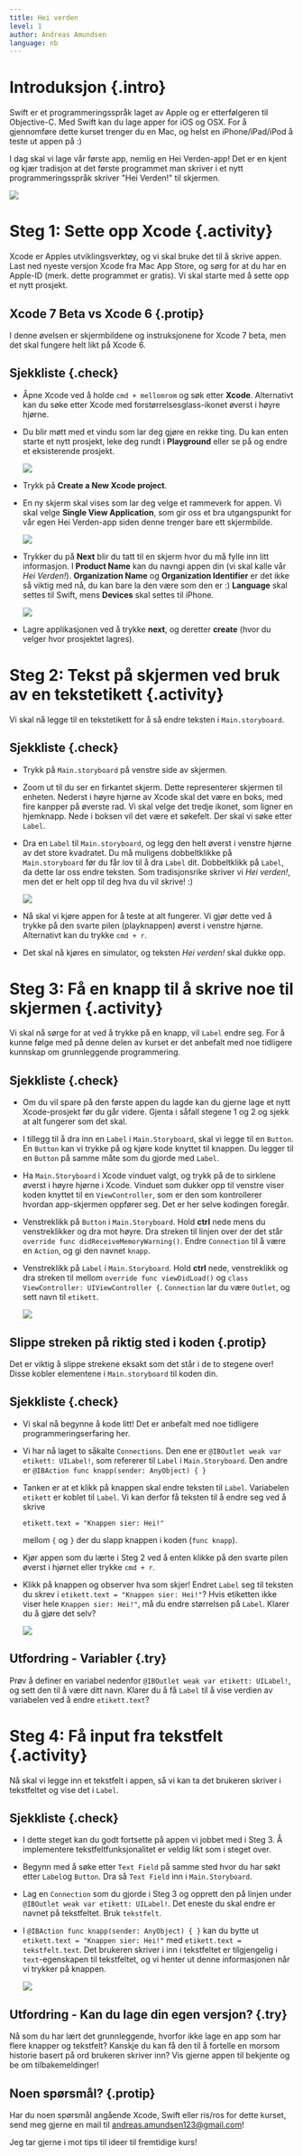 ```yaml
---
title: Hei verden
level: 1
author: Andreas Amundsen
language: nb
---
```



# Introduksjon {.intro}

Swift er et programmeringsspråk laget av Apple og er etterfølgeren til Objective-C. Med Swift kan du lage apper for iOS og OSX. For å gjennomføre dette kurset trenger du en Mac, og helst en iPhone/iPad/iPod å teste ut appen på :)

I dag skal vi lage vår første app, nemlig en Hei Verden-app! Det er en kjent og kjær tradisjon at det første programmet man skriver i et nytt programmeringsspråk skriver "Hei Verden!" til skjermen.

![](hei_verden.png)

# Steg 1: Sette opp Xcode {.activity}

Xcode er Apples utviklingsverktøy, og vi skal bruke det til å skrive appen. Last ned nyeste versjon Xcode fra Mac App Store, og sørg for at du har en Apple-ID (merk. dette programmet er gratis). Vi skal starte med å sette opp et nytt prosjekt.

## Xcode 7 Beta vs Xcode 6 {.protip}
I denne øvelsen er skjermbildene og instruksjonene for Xcode 7 beta, men det skal fungere helt likt på Xcode 6.

## Sjekkliste {.check}

+ Åpne Xcode ved å holde `cmd + mellomrom` og søk etter **Xcode**. Alternativt kan du søke etter Xcode med forstørrelsesglass-ikonet øverst i høyre hjørne.

+ Du blir møtt med et vindu som lar deg gjøre en rekke ting. Du kan enten starte et nytt prosjekt, leke deg rundt i **Playground** eller se på og endre et eksisterende prosjekt.

  ![](intro_skjerm.png)

+ Trykk på **Create a New Xcode project**.

+ En ny skjerm skal vises som lar deg velge et rammeverk for appen. Vi skal velge **Single View Application**, som gir oss et bra utgangspunkt for vår egen Hei Verden-app siden denne trenger bare ett skjermbilde.

  ![](lag_prosjekt.png)

+ Trykker du på **Next** blir du tatt til en skjerm hvor du må fylle inn litt informasjon. I **Product Name** kan du navngi appen din (vi skal kalle vår *Hei Verden!*). **Organization Name** og **Organization Identifier** er det ikke så viktig med nå, du kan bare la den være som den er :) **Language** skal settes til Swift, mens **Devices** skal settes til iPhone.

  ![](app_informasjon.png)

+ Lagre applikasjonen ved å trykke **next**, og deretter **create** (hvor du velger hvor prosjektet lagres).

# Steg 2: Tekst på skjermen ved bruk av en tekstetikett {.activity}

Vi skal nå legge til en tekstetikett for å så endre teksten i `Main.storyboard`.

## Sjekkliste {.check}

+ Trykk på `Main.storyboard` på venstre side av skjermen.

+ Zoom ut til du ser en firkantet skjerm. Dette representerer skjermen til enheten. Nederst i høyre hjørne av Xcode skal det være en boks, med fire kanpper på øverste rad. Vi skal velge det tredje ikonet, som ligner en hjemknapp. Nede i boksen vil det være et søkefelt. Der skal vi søke etter `Label`.

+ Dra en `Label` til `Main.storyboard`, og legg den helt øverst i venstre hjørne av det store kvadratet. Du må muligens dobbeltklikke på `Main.storyboard` før du får lov til å dra `Label` dit. Dobbeltklikk på `Label`, da dette lar oss endre teksten. Som tradisjonsrike skriver vi *Hei verden!*, men det er helt opp til deg hva du vil skrive! :)

  ![](drag_label.png)

+ Nå skal vi kjøre appen for å teste at alt fungerer. Vi gjør dette ved å trykke på den svarte pilen (playknappen) øverst i venstre hjørne. Alternativt kan du trykke `cmd + r`.

+ Det skal nå kjøres en simulator, og teksten *Hei verden!* skal dukke opp.

# Steg 3: Få en knapp til å skrive noe til skjermen {.activity}

Vi skal nå sørge for at ved å trykke på en knapp, vil `Label` endre seg. For å kunne følge med på denne delen av kurset er det anbefalt med noe tidligere kunnskap om grunnleggende programmering.

## Sjekkliste {.check}

+ Om du vil spare på den første appen du lagde kan du gjerne lage et nytt Xcode-prosjekt før du går videre. Gjenta i såfall stegene 1 og 2 og sjekk at alt fungerer som det skal.

+ I tillegg til å dra inn en `Label` i `Main.Storyboard`, skal vi legge til en `Button`. En `Button` kan vi trykke på og kjøre kode knyttet til knappen. Du legger til en `Button` på samme måte som du gjorde med `Label`.

+ Ha `Main.Storyboard` i Xcode vinduet valgt, og trykk på de to sirklene øverst i høyre hjørne i Xcode. Vinduet som dukker opp til venstre viser koden knyttet til en `ViewController`, som er den som kontrollerer hvordan app-skjermen oppfører seg. Det er her selve kodingen foregår.

+ Venstreklikk på `Button` i `Main.Storyboard`. Hold **ctrl** nede mens du venstreklikker og dra mot høyre. Dra streken til linjen over der det står `override func didReceiveMemoryWarning()`. Endre `Connection` til å være en `Action`, og gi den navnet `knapp`.

+ Venstreklikk på `Label` i `Main.Storyboard`. Hold **ctrl** nede, venstreklikk og dra streken til mellom `override func viewDidLoad()` og `class ViewController: UIViewController {`. `Connection` lar du være `Outlet`, og sett navn til `etikett`.

  ![](label_connection.png)

## Slippe streken på riktig sted i koden {.protip}

Det er viktig å slippe strekene eksakt som det står i de to stegene over! Disse kobler elementene i `Main.storyboard` til koden din.

##  Sjekkliste {.check}

+ Vi skal nå begynne å kode litt! Det er anbefalt med noe tidligere programmeringserfaring her.

+ Vi har nå laget to såkalte `Connections`. Den ene er `@IBOutlet weak var etikett: UILabel!`, som refererer til `Label` i `Main.Storyboard`. Den andre er `@IBAction func knapp(sender: AnyObject) { }`

+ Tanken er at et klikk på knappen skal endre teksten til `Label`. Variabelen `etikett` er koblet til `Label`. Vi kan derfor få teksten til å endre seg ved å skrive

  ```
  etikett.text = "Knappen sier: Hei!"
  ```

  mellom `{` og `}` der du slapp knappen i koden (`func knapp`).

+ Kjør appen som du lærte i Steg 2 ved å enten klikke på den svarte pilen øverst i hjørnet eller trykke `cmd + r`.

+ Klikk på knappen og observer hva som skjer! Endret `Label` seg til teksten du skrev i `etikett.text = "Knappen sier: Hei!"`? Hvis etiketten ikke viser hele `Knappen sier: Hei!"`, må du endre størrelsen på `Label`. Klarer du å gjøre det selv?

  ![](change_label.png)

## Utfordring - Variabler {.try}
Prøv å definer en variabel nedenfor `@IBOutlet weak var etikett: UILabel!`, og sett den til å være ditt navn. Klarer du å få `Label` til å vise verdien av variabelen ved å endre `etikett.text`?

# Steg 4: Få input fra tekstfelt {.activity}

Nå skal vi legge inn et tekstfelt i appen, så vi kan ta det brukeren skriver i tekstfeltet og vise det i `Label`.

## Sjekkliste {.check}

+ I dette steget kan du godt fortsette på appen vi jobbet med i Steg 3. Å implementere tekstfeltfunksjonalitet er veldig likt som i steget over.

+ Begynn med å søke etter `Text Field` på samme sted hvor du har søkt etter `Label`og `Button`. Dra så `Text Field` inn i `Main.Storyboard`.

+ Lag en `Connection` som du gjorde i Steg 3 og opprett den på linjen under `@IBOutlet weak var etikett: UILabel!`. Det eneste du skal endre er navnet på tekstfeltet. Bruk `tekstfelt`.

+ I `@IBAction func knapp(sender: AnyObject) { }` kan du bytte ut `etikett.text = "Knappen sier: Hei!"` med `etikett.text = tekstfelt.text`. Det brukeren skriver i inn i tekstfeltet er tilgjengelig i `text`-egenskapen til tekstfeltet, og vi henter ut denne informasjonen når vi trykker på knappen.

  ![](textfield_input.png)

## Utfordring - Kan du lage din egen versjon? {.try}
Nå som du har lært det grunnleggende, hvorfor ikke lage en app som har flere knapper og tekstfelt? Kanskje du kan få den til å fortelle en morsom historie basert på ord brukeren skriver inn? Vis gjerne appen til bekjente og be om tilbakemeldinger!

## Noen spørsmål? {.protip}
Har du noen spørsmål angående Xcode, Swift eller ris/ros for dette kurset, send meg gjerne en mail til andreas.amundsen123@gmail.com!

Jeg tar gjerne i mot tips til ideer til fremtidige kurs!
